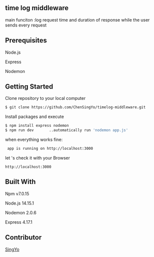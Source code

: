 ## time log middleware

main funciton :log request time and duration of response while the user sends every request

## Prerequisites

Node.js

Express

Nodemon

## **Getting Started**

Clone repository to your local computer

```bash
$ git clone https://github.com/ChenSingYo/timelog-middleware.git
```

Install packages and execute

```bash
$ npm install express nodemon
$ npm run dev       ..automatically run 'nodemon app.js'
```

when everything works fine:

```bash
 app is running on http://localhost:3000
```

let 's check it with your Browser

```
http://localhost:3000
```

## **Built With**

Npm v7.0.15

Node.js 14.15.1

Nodemon 2.0.6

Express 4.17.1

## Contributor

[SingYo](https://github.com/ChenSingYo)